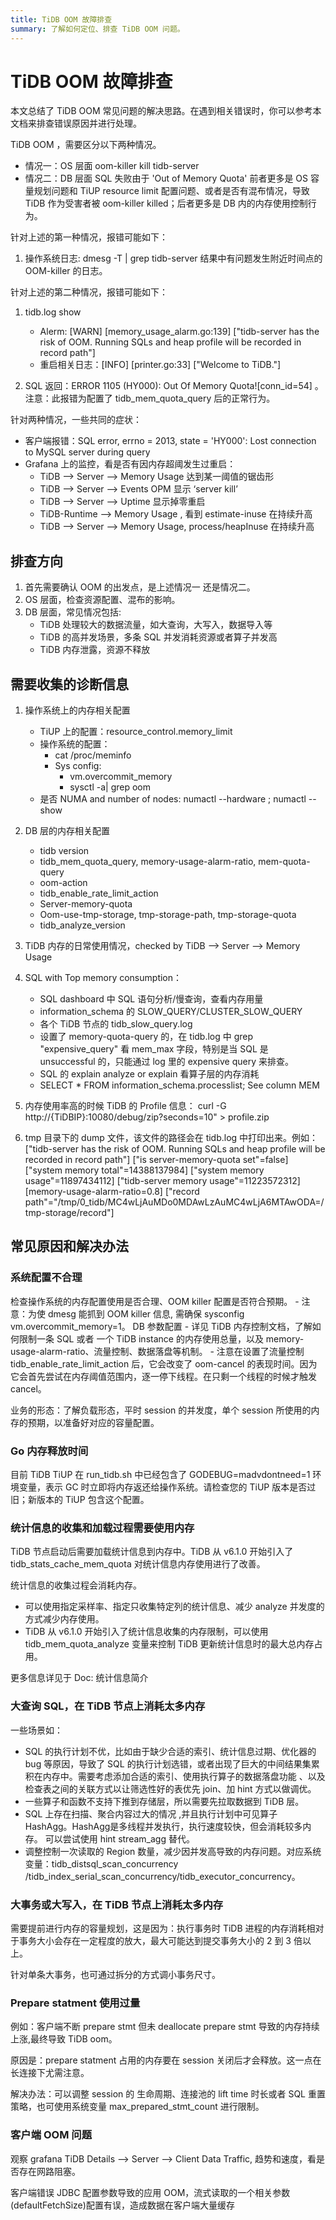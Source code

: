 ```yaml
---
title: TiDB OOM 故障排查
summary: 了解如何定位、排查 TiDB OOM 问题。
---
```


# TiDB OOM 故障排查

本文总结了 TiDB OOM 常见问题的解决思路。在遇到相关错误时，你可以参考本文档来排查错误原因并进行处理。

TiDB OOM ，需要区分以下两种情况。

- 情况一：OS 层面 oom-killer kill tidb-server
- 情况二：DB 层面 SQL 失败由于 'Out of Memory Quota'
前者更多是 OS 容量规划问题和 TiUP resource limit 配置问题、或者是否有混布情况，导致 TiDB 作为受害者被 oom-killer killed；后者更多是 DB 内的内存使用控制行为。

针对上述的第一种情况，报错可能如下：

1. 操作系统日志:  dmesg -T | grep tidb-server 结果中有问题发生附近时间点的 OOM-killer 的日志。

针对上述的第二种情况，报错可能如下：

1. tidb.log show
    - Alerm:  [WARN] [memory_usage_alarm.go:139] ["tidb-server has the risk of OOM. Running SQLs and heap profile will be recorded in record path"]
    - 重启相关日志：[INFO] [printer.go:33] ["Welcome to TiDB."]

2. SQL 返回：ERROR 1105 (HY000): Out Of Memory Quota![conn_id=54] 。注意：此报错为配置了 tidb_mem_quota_query 后的正常行为。

针对两种情况，一些共同的症状：

- 客户端报错：SQL error, errno = 2013, state = 'HY000': Lost connection to MySQL server during query
- Grafana 上的监控，看是否有因内存超阈发生过重启：
    - TiDB --> Server --> Memory Usage 达到某一阈值的锯齿形
    - TiDB --> Server --> Events OPM 显示 ‘server kill’
    - TiDB --> Server --> Uptime 显示掉零重启
    - TiDB-Runtime --> Memory Usage , 看到 estimate-inuse 在持续升高
    - TiDB --> Server --> Memory Usage, process/heapInuse 在持续升高

## 排查方向

1. 首先需要确认 OOM 的出发点，是上述情况一 还是情况二。
2. OS 层面，检查资源配置、混布的影响。
3. DB 层面，常见情况包括:
    - TiDB 处理较大的数据流量，如大查询，大写入，数据导入等
    - TiDB 的高并发场景，多条 SQL 并发消耗资源或者算子并发高
    - TiDB 内存泄露，资源不释放

## 需要收集的诊断信息

1. 操作系统上的内存相关配置
    - TiUP 上的配置：resource_control.memory_limit
    - 操作系统的配置：
      - cat /proc/meminfo
      - Sys config:
        - vm.overcommit_memory
        - sysctl -a| grep oom
    - 是否 NUMA and number of nodes:  numactl --hardware ; numactl --show

2. DB 层的内存相关配置
    - tidb version
    - tidb_mem_quota_query, memory-usage-alarm-ratio, mem-quota-query
    - oom-action
    - tidb_enable_rate_limit_action
    - Server-memory-quota
    - Oom-use-tmp-storage, tmp-storage-path, tmp-storage-quota
    - tidb_analyze_version

3. TiDB 内存的日常使用情况，checked by TiDB --> Server --> Memory Usage

4. SQL with Top memory consumption：

    - SQL dashboard 中 SQL 语句分析/慢查询，查看内存用量
    - information_schema 的 SLOW_QUERY/CLUSTER_SLOW_QUERY
    - 各个 TiDB 节点的 tidb_slow_query.log
    - 设置了 memory-quota-query 的，在 tidb.log 中 grep "expensive_query"  看 mem_max 字段，特别是当 SQL 是 unsuccessful 的，只能通过 log 里的 expensive query 来排查。
    - SQL 的 explain analyze or explain 看算子层的内存消耗
    - SELECT * FROM information_schema.processlist; See column MEM

5. 内存使用率高的时候 TiDB 的 Profile 信息： curl -G http://{TiDBIP}:10080/debug/zip?seconds=10" > profile.zip

6. tmp 目录下的 dump 文件，该文件的路径会在 tidb.log 中打印出来。例如：
    ["tidb-server has the risk of OOM. Running SQLs and heap profile will be recorded in record path"] ["is server-memory-quota set"=false] ["system memory total"=14388137984] ["system memory usage"=11897434112] ["tidb-server memory usage"=11223572312] [memory-usage-alarm-ratio=0.8] ["record path"="/tmp/0_tidb/MC4wLjAuMDo0MDAwLzAuMC4wLjA6MTAwODA=/tmp-storage/record"]

## 常见原因和解决办法

### 系统配置不合理

检查操作系统的内存配置使用是否合理、OOM killer 配置是否符合预期。
    - 注意：为使 dmesg 能抓到 OOM killer 信息, 需确保 sysconfig vm.overcommit_memory=1。
DB 参数配置
    - 详见 TiDB 内存控制文档，了解如何限制一条 SQL 或者 一个 TiDB instance 的内存使用总量，以及 memory-usage-alarm-ratio、流量控制、数据落盘等机制。
    - 注意在设置了流量控制 tidb_enable_rate_limit_action 后，它会改变了 oom-cancel 的表现时间。因为它会首先尝试在内存阈值范围内，逐一停下线程。在只剩一个线程的时候才触发 cancel。

业务的形态：了解负载形态，平时 session 的并发度，单个 session 所使用的内存的预期，以准备好对应的容量配置。

### Go 内存释放时间

目前 TiDB TiUP 在 run_tidb.sh 中已经包含了 GODEBUG=madvdontneed=1 环境变量，表示 GC 时立即将内存返还给操作系统。请检查您的 TiUP 版本是否过旧；新版本的 TiUP 包含这个配置。

### 统计信息的收集和加载过程需要使用内存

TiDB 节点启动后需要加载统计信息到内存中。TiDB 从 v6.1.0 开始引入了 tidb_stats_cache_mem_quota 对统计信息内存使用进行了改善。

统计信息的收集过程会消耗内存。

- 可以使用指定采样率、指定只收集特定列的统计信息、减少 analyze 并发度的方式减少内存使用。
- TiDB 从 v6.1.0 开始引入了统计信息收集的内存限制，可以使用 tidb_mem_quota_analyze 变量来控制 TiDB 更新统计信息时的最大总内存占用。

更多信息详见于  Doc: 统计信息简介

### 大查询 SQL，在 TiDB 节点上消耗太多内存

一些场景如：

- SQL 的执行计划不优，比如由于缺少合适的索引、统计信息过期、优化器的 bug 等原因，导致了 SQL 的执行计划选错，或者出现了巨大的中间结果集累积在内存中。需要考虑添加合适的索引、使用执行算子的数据落盘功能 、以及检查表之间的关联方式以让筛选性好的表优先 join、加 hint 方式以做调优。
- 一些算子和函数不支持下推到存储层，所以需要先拉取数据到 TiDB 层。
- SQL 上存在扫描、聚合内容过大的情况 ,并且执行计划中可见算子 HashAgg。HashAgg是多线程并发执行，执行速度较快，但会消耗较多内存。 可以尝试使用 hint stream_agg 替代。
- 调整控制一次读取的 Region 数量，减少因并发高导致的内存问题。对应系统变量：tidb_distsql_scan_concurrency /tidb_index_serial_scan_concurrency/tidb_executor_concurrency。

### 大事务或大写入，在 TiDB 节点上消耗太多内存

需要提前进行内存的容量规划，这是因为：执行事务时 TiDB 进程的内存消耗相对于事务大小会存在一定程度的放大，最大可能达到提交事务大小的 2 到 3 倍以上。

针对单条大事务，也可通过拆分的方式调小事务尺寸。

### Prepare statment 使用过量

例如：客户端不断 prepare stmt 但未 deallocate prepare stmt 导致的内存持续上涨,最终导致 TiDB oom。

原因是：prepare statment 占用的内存要在 session 关闭后才会释放。这一点在长连接下尤需注意。

解决办法：可以调整 session 的 生命周期、连接池的 lift time 时长或者 SQL 重置策略，也可使用系统变量 max_prepared_stmt_count 进行限制。

### 客户端 OOM 问题

观察 grafana TiDB Details --> Server --> Client Data Traffic, 趋势和速度，看是否存在网路阻塞。

客户端错误 JDBC 配置参数导致的应用 OOM，流式读取的一个相关参数(defaultFetchSize)配置有误，造成数据在客户端大量缓存